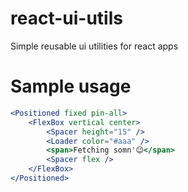 # react-ui-utils
Simple reusable ui utilities for react apps

# Sample usage

```jsx
<Positioned fixed pin-all>
    <FlexBox vertical center>
        <Spacer height="15" />
        <Loader color="#aaa" />
        <span>Fetching somn'😉</span>
        <Spacer flex />
    </FlexBox>
</Positioned>
```